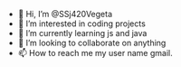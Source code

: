 - 👋 Hi, I’m @SSj420Vegeta
- 👀 I’m interested in coding projects
- 🌱 I’m currently learning js and java
- 💞️ I’m looking to collaborate on anything
- 📫 How to reach me my user name gmail.

<!---
SSj420Vegeta/SSj420Vegeta is a ✨ special ✨ repository because its `README.md` (this file) appears on your GitHub profile.
You can click the Preview link to take a look at your changes.
--->
